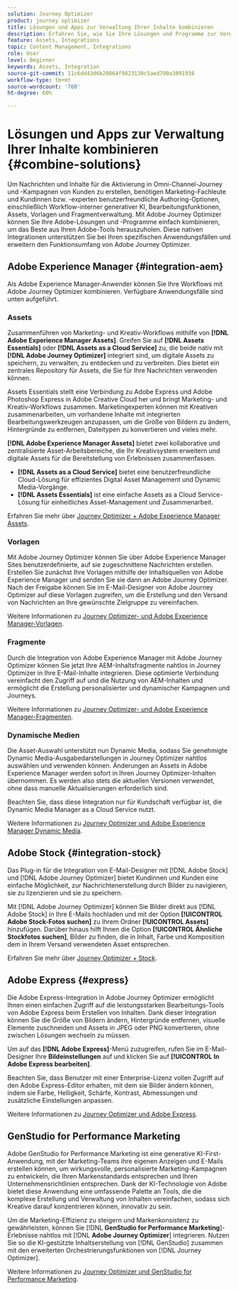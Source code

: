 ```yaml
---
solution: Journey Optimizer
product: journey optimizer
title: Lösungen und Apps zur Verwaltung Ihrer Inhalte kombinieren
description: Erfahren Sie, wie Sie Ihre Lösungen und Programme zur Verwaltung Ihrer Inhalte kombinieren
feature: Assets, Integrations
topic: Content Management, Integrations
role: User
level: Beginner
keywords: Assets, Integration
source-git-commit: 11c6dd43d6b20864f9823130c5aed790a3091938
workflow-type: tm+mt
source-wordcount: '760'
ht-degree: 60%

---
```


# Lösungen und Apps zur Verwaltung Ihrer Inhalte kombinieren {#combine-solutions}

Um Nachrichten und Inhalte für die Aktivierung in Omni-Channel-Journey und -Kampagnen von Kunden zu erstellen, benötigen Marketing-Fachleute und Kundinnen bzw. -experten benutzerfreundliche Authoring-Optionen, einschließlich Workflow-interner generativer KI, Bearbeitungsfunktionen, Assets, Vorlagen und Fragmentverwaltung.  Mit Adobe Journey Optimizer können Sie Ihre Adobe-Lösungen und -Programme einfach kombinieren, um das Beste aus Ihren Adobe-Tools herauszuholen. Diese nativen Integrationen unterstützen Sie bei Ihren spezifischen Anwendungsfällen und erweitern den Funktionsumfang von Adobe Journey Optimizer.

## Adobe Experience Manager {#integration-aem}

Als Adobe Experience Manager-Anwender können Sie Ihre Workflows mit Adobe Journey Optimizer kombinieren. Verfügbare Anwendungsfälle sind unten aufgeführt.

### Assets

Zusammenführen von Marketing- und Kreativ-Workflows mithilfe von **[!DNL Adobe Experience Manager Assets]**. Greifen Sie auf **[!DNL Assets Essentials]** oder **[!DNL Assets as a Cloud Service]** zu, die beide nativ mit **[!DNL Adobe Journey Optimizer]** integriert sind, um digitale Assets zu speichern, zu verwalten, zu entdecken und zu verbreiten. Dies bietet ein zentrales Repository für Assets, die Sie für Ihre Nachrichten verwenden können.

Assets Essentials stellt eine Verbindung zu Adobe Express und Adobe Photoshop Express in Adobe Creative Cloud her und bringt Marketing- und Kreativ-Workflows zusammen. Marketingexperten können mit Kreativen zusammenarbeiten, um vorhandene Inhalte mit integrierten Bearbeitungswerkzeugen anzupassen, um die Größe von Bildern zu ändern, Hintergründe zu entfernen, Dateitypen zu konvertieren und vieles mehr.

**[!DNL Adobe Experience Manager Assets]** bietet zwei kollaborative und zentralisierte Asset-Arbeitsbereiche, die Ihr Kreativsystem erweitern und digitale Assets für die Bereitstellung von Erlebnissen zusammenfassen.

* **[!DNL Assets as a Cloud Service]** bietet eine benutzerfreundliche Cloud-Lösung für effizientes Digital Asset Management und Dynamic Media-Vorgänge.
* **[!DNL Assets Essentials]** ist eine einfache Assets as a Cloud Service-Lösung für einheitliches Asset-Management und Zusammenarbeit.

Erfahren Sie mehr über [Journey Optimizer + Adobe Experience Manager Assets](../integrations/assets.md).

### Vorlagen

Mit Adobe Journey Optimizer können Sie über Adobe Experience Manager Sites benutzerdefinierte, auf sie zugeschnittene Nachrichten erstellen. Erstellen Sie zunächst Ihre Vorlagen mithilfe der Inhaltsquellen von Adobe Experience Manager und senden Sie sie dann an Adobe Journey Optimizer. Nach der Freigabe können Sie im E-Mail-Designer von Adobe Journey Optimizer auf diese Vorlagen zugreifen, um die Erstellung und den Versand von Nachrichten an Ihre gewünschte Zielgruppe zu vereinfachen.

Weitere Informationen zu [Journey Optimizer- und Adobe Experience Manager-Vorlagen](../integrations/aem-templates.md).

### Fragmente

Durch die Integration von Adobe Experience Manager mit Adobe Journey Optimizer können Sie jetzt Ihre AEM-Inhaltsfragmente nahtlos in Journey Optimizer in Ihre E-Mail-Inhalte integrieren. Diese optimierte Verbindung vereinfacht den Zugriff auf und die Nutzung von AEM-Inhalten und ermöglicht die Erstellung personalisierter und dynamischer Kampagnen und Journeys.

Weitere Informationen zu [Journey Optimizer- und Adobe Experience Manager-Fragmenten](../integrations/aem-fragments.md).

### Dynamische Medien

Die Asset-Auswahl unterstützt nun Dynamic Media, sodass Sie genehmigte Dynamic Media-Ausgabedarstellungen in Journey Optimizer nahtlos auswählen und verwenden können. Änderungen an Assets in Adobe Experience Manager werden sofort in Ihren Journey Optimizer-Inhalten übernommen. Es werden also stets die aktuellen Versionen verwendet, ohne dass manuelle Aktualisierungen erforderlich sind.

Beachten Sie, dass diese Integration nur für Kundschaft verfügbar ist, die Dynamic Media Manager as a Cloud Service nutzt.

Weitere Informationen zu [Journey Optimizer und Adobe Experience Manager Dynamic Media](../integrations/aem-dynamic.md).


## Adobe Stock {#integration-stock}

Das Plug-in für die Integration von E-Mail-Designer mit [!DNL Adobe Stock] und [!DNL Adobe Journey Optimizer] bietet Kundinnen und Kunden eine einfache Möglichkeit, zur Nachrichtenerstellung durch Bilder zu navigieren, sie zu lizenzieren und sie zu speichern.

Mit [!DNL Adobe Journey Optimizer] können Sie Bilder direkt aus [!DNL Adobe Stock] in Ihre E-Mails hochladen und mit der Option **[!UICONTROL Adobe Stock-Fotos suchen]** zu Ihrem Ordner **[!UICONTROL Assets]** hinzufügen. Darüber hinaus hilft Ihnen die Option **[!UICONTROL Ähnliche Stockfotos suchen]**, Bilder zu finden, die in Inhalt, Farbe und Komposition dem in Ihrem Versand verwendeten Asset entsprechen.

Erfahren Sie mehr über [Journey Optimizer + Stock](../integrations/stock.md).

## Adobe Express {#express}

Die Adobe Express-Integration in Adobe Journey Optimizer ermöglicht Ihnen einen einfachen Zugriff auf die leistungsstarken Bearbeitungs-Tools von Adobe Express beim Erstellen von Inhalten. Dank dieser Integration können Sie die Größe von Bildern ändern, Hintergründe entfernen, visuelle Elemente zuschneiden und Assets in JPEG oder PNG konvertieren, ohne zwischen Lösungen wechseln zu müssen.

Um auf das **[!DNL Adobe Express]**-Menü zuzugreifen, rufen Sie im E-Mail-Designer Ihre **Bildeinstellungen** auf und klicken Sie auf **[!UICONTROL In Adobe Express bearbeiten]**.

Beachten Sie, dass Benutzer mit einer Enterprise-Lizenz vollen Zugriff auf den Adobe Express-Editor erhalten, mit dem sie Bilder ändern können, indem sie Farbe, Helligkeit, Schärfe, Kontrast, Abmessungen und zusätzliche Einstellungen anpassen.

Weitere Informationen zu [Journey Optimizer und Adobe Express](../integrations/express.md).

## GenStudio for Performance Marketing

Adobe GenStudio for Performance Marketing ist eine generative KI-First-Anwendung, mit der Marketing-Teams ihre eigenen Anzeigen und E-Mails erstellen können, um wirkungsvolle, personalisierte Marketing-Kampagnen zu entwickeln, die Ihren Markenstandards entsprechen und Ihren Unternehmensrichtlinien entsprechen. Dank der KI-Technologie von Adobe bietet diese Anwendung eine umfassende Palette an Tools, die die komplexe Erstellung und Verwaltung von Inhalten vereinfachen, sodass sich Kreative darauf konzentrieren können, innovativ zu sein.

Um die Marketing-Effizienz zu steigern und Markenkonsistenz zu gewährleisten, können Sie [!DNL **GenStudio for Performance Marketing**]-Erlebnisse nahtlos mit [!DNL **Adobe Journey Optimizer**] integrieren. Nutzen Sie so die KI-gestützte Inhaltserstellung von [!DNL GenStudio] zusammen mit den erweiterten Orchestrierungsfunktionen von [!DNL Journey Optimizer].

Weitere Informationen zu [Journey Optimizer und GenStudio for Performance Marketing](../integrations/genstudio.md).
